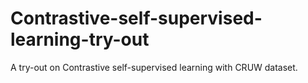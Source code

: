 # Contrastive-self-supervised-learning-try-out
A try-out on Contrastive self-supervised learning with CRUW dataset.
